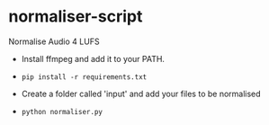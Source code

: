 # normaliser-script
Normalise Audio 4 LUFS

- Install ffmpeg and add it to your PATH.

- `pip install -r requirements.txt`

- Create a folder called 'input' and add your files to be normalised

- `python normaliser.py`